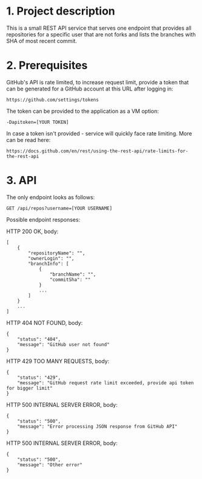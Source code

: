 # 1. Project description
This is a small REST API service that serves one endpoint that provides
all repositories for a specific user that are not forks and lists the branches
with SHA of most recent commit.

# 2. Prerequisites
GitHub's API is rate limited, to increase request limit, provide a token that
can be generated for a GitHub account at this URL after logging in:

```
https://github.com/settings/tokens
```

The token can be provided to the application as a VM option:

```
-Dapitoken=[YOUR TOKEN]
```

In case a token isn't provided - service will quickly face rate limiting.
More can be read here:

```
https://docs.github.com/en/rest/using-the-rest-api/rate-limits-for-the-rest-api
```

# 3. API
The only endpoint looks as follows:

`GET /api/repos?username=[YOUR USERNAME]`

Possible endpoint responses:

HTTP 200 OK, body:

```
[
    {
        "repositoryName": "",
        "ownerLogin": "",
        "branchInfo": [
            {
                "branchName": "",
                "commitSha": ""
            }
            ...
        ]
    }
    ...
]
```

HTTP 404 NOT FOUND, body:
```
{
    "status": "404",
    "message": "GitHub user not found"
}
```

HTTP 429 TOO MANY REQUESTS, body:
```
{
    "status": "429",
    "message": "GitHub request rate limit exceeded, provide api token for bigger limit"
}
```

HTTP 500 INTERNAL SERVER ERROR, body:
```
{
    "status": "500",
    "message": "Error processing JSON response from GitHub API"
}
```

HTTP 500 INTERNAL SERVER ERROR, body:
```
{
    "status": "500",
    "message": "Other error"
}
```